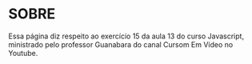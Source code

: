 # SOBRE

Essa página diz respeito ao exercício 15 da aula 13 do curso Javascript, ministrado pelo professor Guanabara do canal Cursom Em Vídeo no Youtube.